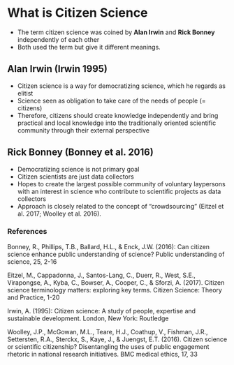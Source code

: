# What is Citizen Science

* The term citizen science was coined by **Alan Irwin** and **Rick Bonney** independently of each other 
* Both used the term but give it different meanings. 

## Alan Irwin (Irwin 1995)
* Citizen science is a way for democratizing science, which he regards as elitist
* Science seen as obligation to take care of the needs of people (= citizens)
* Therefore, citizens should create knowledge independently and bring practical and local knowledge into the traditionally oriented scientific community through their external perspective

## Rick Bonney (Bonney et al. 2016)
* Democratizing science is not primary goal 
* Citizen scientists are just data collectors 
* Hopes to create the largest possible community of voluntary laypersons with an interest in science who contribute to scientific projects as data collectors
* Approach is closely related to the concept of “crowdsourcing” (Eitzel et al. 2017; Woolley et al. 2016).





### References

Bonney, R., Phillips, T.B., Ballard, H.L., & Enck, J.W. (2016): Can citizen science enhance public understanding of science? Public understanding of science, 25, 2-16

Eitzel, M., Cappadonna, J., Santos-Lang, C., Duerr, R., West, S.E., Virapongse, A., Kyba, C., Bowser, A., Cooper, C., & Sforzi, A. (2017). Citizen science terminology matters: exploring key terms. Citizen Science: Theory and Practice, 1-20

Irwin, A. (1995): Citizen science: A study of people, expertise and sustainable development. London, New York: Routledge

Woolley, J.P., McGowan, M.L., Teare, H.J., Coathup, V., Fishman, J.R., Settersten, R.A., Sterckx, S., Kaye, J., & Juengst, E.T. (2016). Citizen science or scientific citizenship? Disentangling the uses of public engagement rhetoric in national research initiatives. BMC medical ethics, 17, 33



